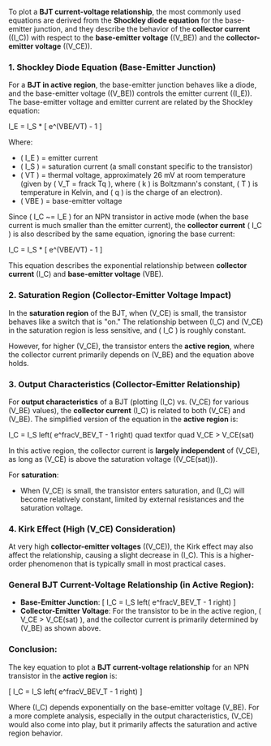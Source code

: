 To plot a **BJT current-voltage relationship**, the most commonly used equations are derived from the **Shockley diode equation** for the base-emitter junction, and they describe the behavior of the **collector current** ((I_C)) with respect to the **base-emitter voltage** ((V_BE)) and the **collector-emitter voltage** ((V_CE)).

### 1. **Shockley Diode Equation (Base-Emitter Junction)**

For a **BJT in active region**, the base-emitter junction behaves like a diode, and the base-emitter voltage ((V_BE)) controls the emitter current ((I_E)). The base-emitter voltage and emitter current are related by the Shockley equation:

I_E = I_S * [ e^(VBE/VT) - 1 ]

Where:
- ( I_E ) = emitter current
- ( I_S ) = saturation current (a small constant specific to the transistor)
- ( VT ) = thermal voltage, approximately 26 mV at room temperature (given by ( V_T = frack Tq ), where ( k ) is Boltzmann's constant, ( T ) is temperature in Kelvin, and ( q ) is the charge of an electron).
- ( VBE ) = base-emitter voltage

Since ( I_C ~= I_E ) for an NPN transistor in active mode (when the base current is much smaller than the emitter current), the **collector current** ( I_C ) is also described by the same equation, ignoring the base current:

I_C = I_S * [ e^(VBE/VT) - 1 ]

This equation describes the exponential relationship between **collector current** (I_C) and **base-emitter voltage** (VBE).

### 2. **Saturation Region (Collector-Emitter Voltage Impact)**

In the **saturation region** of the BJT, when (V_CE) is small, the transistor behaves like a switch that is "on." The relationship between (I_C) and (V_CE) in the saturation region is less sensitive, and ( I_C ) is roughly constant.

However, for higher (V_CE), the transistor enters the **active region**, where the collector current primarily depends on (V_BE) and the equation above holds.

### 3. **Output Characteristics (Collector-Emitter Relationship)**

For **output characteristics** of a BJT (plotting (I_C) vs. (V_CE) for various (V_BE) values), the **collector current** (I_C) is related to both (V_CE) and (V_BE). The simplified version of the equation in the **active region** is:

I_C = I_S left( e^fracV_BEV_T - 1 right) quad textfor quad V_CE > V_CE(sat)

In this active region, the collector current is **largely independent** of (V_CE), as long as (V_CE) is above the saturation voltage ((V_CE(sat))).

For **saturation**:
- When (V_CE) is small, the transistor enters saturation, and (I_C) will become relatively constant, limited by external resistances and the saturation voltage.

### 4. **Kirk Effect (High (V_CE) Consideration)**

At very high **collector-emitter voltages** ((V_CE)), the Kirk effect may also affect the relationship, causing a slight decrease in (I_C). This is a higher-order phenomenon that is typically small in most practical cases.

### General BJT Current-Voltage Relationship (in Active Region):

- **Base-Emitter Junction**:
  [
  I_C = I_S left( e^fracV_BEV_T - 1 right)
  ]
- **Collector-Emitter Voltage**: For the transistor to be in the active region, ( V_CE > V_CE(sat) ), and the collector current is primarily determined by (V_BE) as shown above.

### Conclusion:

The key equation to plot a **BJT current-voltage relationship** for an NPN transistor in the **active region** is:

[
I_C = I_S left( e^fracV_BEV_T - 1 right)
]

Where (I_C) depends exponentially on the base-emitter voltage (V_BE). For a more complete analysis, especially in the output characteristics, (V_CE) would also come into play, but it primarily affects the saturation and active region behavior.